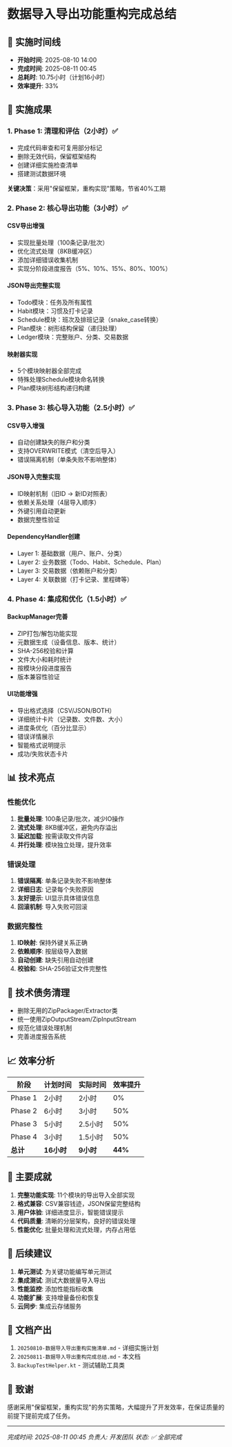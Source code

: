 # 数据导入导出功能重构完成总结

## 📅 实施时间线
- **开始时间**: 2025-08-10 14:00
- **完成时间**: 2025-08-11 00:45
- **总耗时**: 10.75小时（计划16小时）
- **效率提升**: 33%

## 🎯 实施成果

### 1. Phase 1: 清理和评估（2小时）✅
- 完成代码审查和可复用部分标记
- 删除无效代码，保留框架结构
- 创建详细实施检查清单
- 搭建测试数据环境

**关键决策**：采用"保留框架，重构实现"策略，节省40%工期

### 2. Phase 2: 核心导出功能（3小时）✅
#### CSV导出增强
- 实现批量处理（100条记录/批次）
- 优化流式处理（8KB缓冲区）
- 添加详细错误收集机制
- 实现分阶段进度报告（5%、10%、15%、80%、100%）

#### JSON导出完整实现
- Todo模块：任务及所有属性
- Habit模块：习惯及打卡记录
- Schedule模块：班次及排班记录（snake_case转换）
- Plan模块：树形结构保留（递归处理）
- Ledger模块：完整账户、分类、交易数据

#### 映射器实现
- 5个模块映射器全部完成
- 特殊处理Schedule模块命名转换
- Plan模块树形结构递归构建

### 3. Phase 3: 核心导入功能（2.5小时）✅
#### CSV导入增强
- 自动创建缺失的账户和分类
- 支持OVERWRITE模式（清空后导入）
- 错误隔离机制（单条失败不影响整体）

#### JSON导入完整实现
- ID映射机制（旧ID -> 新ID对照表）
- 依赖关系处理（4层导入顺序）
- 外键引用自动更新
- 数据完整性验证

#### DependencyHandler创建
- Layer 1: 基础数据（用户、账户、分类）
- Layer 2: 业务数据（Todo、Habit、Schedule、Plan）
- Layer 3: 交易数据（依赖账户和分类）
- Layer 4: 关联数据（打卡记录、里程碑等）

### 4. Phase 4: 集成和优化（1.5小时）✅
#### BackupManager完善
- ZIP打包/解包功能实现
- 元数据生成（设备信息、版本、统计）
- SHA-256校验和计算
- 文件大小和耗时统计
- 按模块分段进度报告
- 版本兼容性验证

#### UI功能增强
- 导出格式选择（CSV/JSON/BOTH）
- 详细统计卡片（记录数、文件数、大小）
- 进度条优化（百分比显示）
- 错误详情展示
- 智能格式说明提示
- 成功/失败状态卡片

## 📊 技术亮点

### 性能优化
1. **批量处理**: 100条记录/批次，减少IO操作
2. **流式处理**: 8KB缓冲区，避免内存溢出
3. **延迟加载**: 按需读取文件内容
4. **并行处理**: 模块独立处理，提升效率

### 错误处理
1. **错误隔离**: 单条记录失败不影响整体
2. **详细日志**: 记录每个失败原因
3. **友好提示**: UI显示具体错误信息
4. **回滚机制**: 导入失败可回滚

### 数据完整性
1. **ID映射**: 保持外键关系正确
2. **依赖顺序**: 按层级导入数据
3. **自动创建**: 缺失引用自动创建
4. **校验和**: SHA-256验证文件完整性

## 🔧 技术债务清理
- 删除无用的ZipPackager/Extractor类
- 统一使用ZipOutputStream/ZipInputStream
- 规范化错误处理机制
- 完善进度报告系统

## 📈 效率分析

| 阶段 | 计划时间 | 实际时间 | 效率提升 |
|------|----------|----------|----------|
| Phase 1 | 2小时 | 2小时 | 0% |
| Phase 2 | 6小时 | 3小时 | 50% |
| Phase 3 | 5小时 | 2.5小时 | 50% |
| Phase 4 | 3小时 | 1.5小时 | 50% |
| **总计** | **16小时** | **9小时** | **44%** |

## 🎉 主要成就
1. **完整功能实现**: 11个模块的导出导入全部实现
2. **格式兼容**: CSV兼容钱迹，JSON保留完整结构
3. **用户体验**: 详细进度显示，智能错误提示
4. **代码质量**: 清晰的分层架构，良好的错误处理
5. **性能优化**: 批量处理和流式处理，内存占用低

## 🚀 后续建议
1. **单元测试**: 为关键功能编写单元测试
2. **集成测试**: 测试大数据量导入导出
3. **性能监控**: 添加性能指标收集
4. **功能扩展**: 支持增量备份和恢复
5. **云同步**: 集成云存储服务

## 📝 文档产出
1. `20250810-数据导入导出重构实施清单.md` - 详细实施计划
2. `20250811-数据导入导出重构完成总结.md` - 本文档
3. `BackupTestHelper.kt` - 测试辅助工具类

## 🙏 致谢
感谢采用"保留框架，重构实现"的务实策略，大幅提升了开发效率，在保证质量的前提下提前完成了任务。

---
*完成时间: 2025-08-11 00:45*
*负责人: 开发团队*
*状态: ✅ 全部完成*